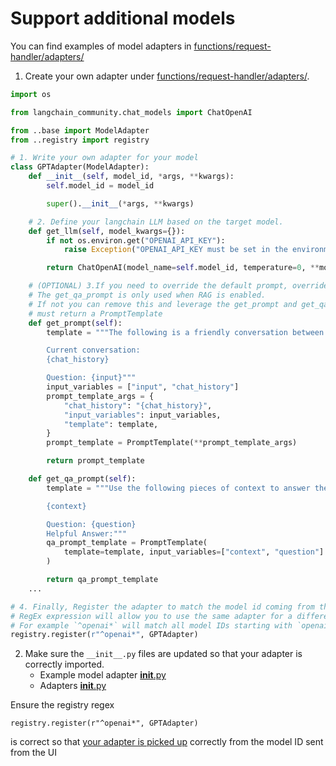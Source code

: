 # Support additional models

You can find examples of model adapters in [functions/request-handler/adapters/](./functions/request-handler/adapters/)

1. Create your own adapter under [functions/request-handler/adapters/](./functions/request-handler/adapters/).

```python
import os

from langchain_community.chat_models import ChatOpenAI

from ..base import ModelAdapter
from ..registry import registry

# 1. Write your own adapter for your model
class GPTAdapter(ModelAdapter):
    def __init__(self, model_id, *args, **kwargs):
        self.model_id = model_id

        super().__init__(*args, **kwargs)

    # 2. Define your langchain LLM based on the target model.
    def get_llm(self, model_kwargs={}):
        if not os.environ.get("OPENAI_API_KEY"):
            raise Exception("OPENAI_API_KEY must be set in the environment")

        return ChatOpenAI(model_name=self.model_id, temperature=0, **model_kwargs)

    # (OPTIONAL) 3.If you need to override the default prompt, override the get_prompt and get_qa_prompt methods.
    # The get_qa_prompt is only used when RAG is enabled.
    # If not you can remove this and leverage the get_prompt and get_qa_prompts from the base adapter.
    # must return a PromptTemplate
    def get_prompt(self):
        template = """The following is a friendly conversation between a human and an AI. If the AI does not know the answer to a question, it truthfully says it does not know.

        Current conversation:
        {chat_history}

        Question: {input}"""
        input_variables = ["input", "chat_history"]
        prompt_template_args = {
            "chat_history": "{chat_history}",
            "input_variables": input_variables,
            "template": template,
        }
        prompt_template = PromptTemplate(**prompt_template_args)

        return prompt_template

    def get_qa_prompt(self):
        template = """Use the following pieces of context to answer the question at the end. If you don't know the answer, just say that you don't know, don't try to make up an answer.

        {context}

        Question: {question}
        Helpful Answer:"""
        qa_prompt_template = PromptTemplate(
            template=template, input_variables=["context", "question"]
        )

        return qa_prompt_template
    ...

# 4. Finally, Register the adapter to match the model id coming from the select UI
# RegEx expression will allow you to use the same adapter for a different models matching your regex.
# For example `^openai*` will match all model IDs starting with `openai` such `openai.gpt-4`
registry.register(r"^openai*", GPTAdapter)
```

2. Make sure the `__init__.py` files are updated so that your adapter is correctly imported.
   - Example model adapter [**init**.py](./functions/request-handler/adapters/openai/gpt.py)
   - Adapters [**init**.py](./functions/request-handler/adapters/__init__.py)

Ensure the registry regex

```
registry.register(r"^openai*", GPTAdapter)
```

is correct so that [your adapter is picked up](./functions/request-handler/index.py#L74) correctly from the model ID sent from the UI
